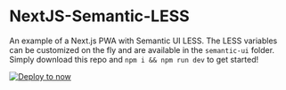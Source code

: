 # NextJS-Semantic-LESS

An example of a Next.js PWA with Semantic UI LESS. The LESS variables can be customized on the fly and are available in the `semantic-ui` folder. Simply download this repo and `npm i && npm run dev` to get started!

[![Deploy to now](https://deploy.now.sh/static/button.svg)](https://deploy.now.sh/?repo=https://github.com/edwintcloud/nextjs-semantic-less)
